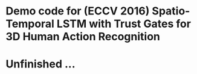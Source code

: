# Demo code for (ECCV 2016) Spatio-Temporal LSTM with Trust Gates for 3D Human Action Recognition
# Unfinished ...

